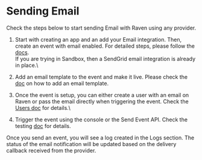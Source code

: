 # Sending Email

Check the steps below to start sending Email with Raven using any provider.

1. Start with creating an app and an add your Email integration. Then, create an event with email enabled. For detailed steps, please follow the [docs](../platform/apps/). \
   If you are trying in Sandbox, then a SendGrid email integration is already in place.\

2.  Add an email template to the event and make it live. Please check the [doc](email-template.md) on how to add an email template.&#x20;


3. Once the event is setup, you can either create a user with an email on Raven or pass the email directly when triggering the event. Check the[ Users doc](../platform/users.md) for details.\

4. Trigger the event using the console or the Send Event API. Check the testing [doc](broken-reference) for details.

Once you send an event, you will see a log created in the Logs section. The status of the email notification will be updated based on the delivery callback received from the provider.
